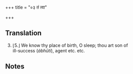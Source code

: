 +++
title = "०३ तं त्वा"

+++
## Translation
3. ⌊5.⌋ We know thy place of birth, O sleep; thou art son of  
ill-success (*ábhūti*), agent etc. etc.

## Notes

